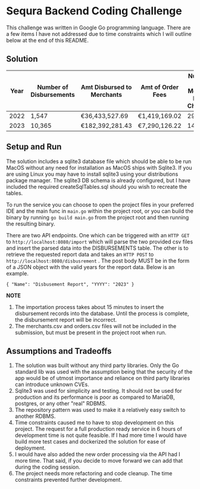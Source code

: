 # Sequra Backend Coding Challenge

This challenge was written in Google Go programming language. There are a few items I have not
addressed due to time constraints which I will outline below at the end of this README.

## Solution

| Year | Number of Disbursements | Amt Disbursed to Merchants | Amt of Order Fees | Number of Monthly Fees Charged | Amt of Monthly Fees Charged |
|------|-------------------------|----------------------------|-------------------|--------------------------------|-----------------------------|
| 2022 | 1,547                   | €36,433,527.69             | €1,419,169.02     | 29                             | €750.00                     |
| 2023 | 10,365                  | €182,392,281.43            | €7,290,126.22     | 148                            | €3,915.00                   |


## Setup and Run

The solution includes a sqlite3 database file which should be able to be run MacOS without any need for installation as MacOS ships with Sqlite3. If you 
are using Linux you may have to install sqlite3 using your distributions package manager. The sqlite3 DB schema is already configured, but I have included
the required createSqlTables.sql should you wish to recreate the tables. 

To run the service you can choose to open the project files in your preferred IDE and the main func in `main.go` within the project root, or you can build 
the binary by running `go build main.go` from the project root and then running the resulting binary. 

There are two API endpoints. One which can be triggered with an `HTTP GET` to `http://localhost:8080/import` which will parse the two provided csv files and 
insert the parsed data into the DISBURSEMENTS table. The other is to retrieve the requested report data and takes an `HTTP POST` to `http://localhost:8080/disbusrement` .
The post body MUST be in the form of a JSON object with the valid years for the report data. Below is an example.

`{
"Name": "Disbusement Report",
"YYYY": "2023"
}`

**NOTE** 
1. The importation process takes about 15 minutes to insert the disbursement records into the database. Until the process is complete, the disbursement report will be incorrect. 
2. The merchants.csv and orders.csv files will not be included in the submission, but must be present in the project root when run. 

## Assumptions and Tradeoffs 

1. The solution was built without any third party libraries. Only the Go standard lib was used with the assumption being 
that the security of the app would be of utmost importance and reliance on third party libraries can introduce unknown CVEs.
2. Sqlite3 was used for simplicity and testing. It should not be used for production and its performance is poor as 
compared to MariaDB, postgres, or any other "real" RDBMS.
3. The repository pattern was used to make it a relatively easy switch to another RDBMS. 
4. Time constraints caused me to have to stop development on this project. The request for a full production ready service 
in 6 hours of development time is not quite feasible. If I had more time I would have build more test cases and dockerized the solution for ease of deployment. 
5. I would have also added the new order processing via the API had I more time. That said, if you decide to move forward we can add that during the coding session.
6. The project needs more refactoring and code cleanup. The time constraints prevented further development. 
